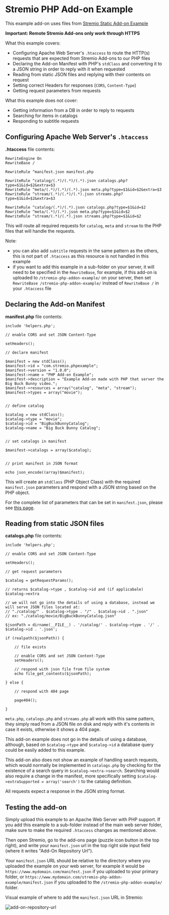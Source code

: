# Stremio PHP Add-on Example

This example add-on uses files from [Stremio Static Add-on Example](https://github.com/Stremio/stremio-static-addon-example)

**Important: Remote Stremio Add-ons only work through HTTPS**


What this example covers:

- Configuring Apache Web Server's `.htaccess` to route the HTTP(s) requests that are expected from Stremio Add-ons to our PHP files
- Declaring the Add-on Manifest with PHP's `stdClass` and converting it to a JSON string in order to reply with it when requested
- Reading from static JSON files and replying with their contents on request
- Setting correct Headers for responses (`CORS`, `Content-Type`)
- Getting request parameters from requests


What this example does not cover:

- Getting information from a DB in order to reply to requests
- Searching for items in catalogs
- Responding to subtitle requests


## Configuring Apache Web Server's `.htaccess`

**.htaccess** file contents:

```
RewriteEngine On
RewriteBase /

RewriteRule ^manifest.json manifest.php

RewriteRule ^catalog/(.*)/(.*)/(.*).json catalogs.php?type=$1&id=$2&extra=$3
RewriteRule ^meta/(.*)/(.*)/(.*).json meta.php?type=$1&id=$2&extra=$3
RewriteRule ^stream/(.*)/(.*)/(.*).json streams.php?type=$1&id=$2&extra=$3

RewriteRule ^catalog/(.*)/(.*).json catalogs.php?type=$1&id=$2
RewriteRule ^meta/(.*)/(.*).json meta.php?type=$1&id=$2
RewriteRule ^stream/(.*)/(.*).json streams.php?type=$1&id=$2
```

This will route all required requests for `catalog`, `meta` and `stream` to the PHP files that will handle the requests.

Note:

- you can also add `subtitle` requests in the same pattern as the others, this is not part of `.htaccess` as this resource is not handled in this example
- if you want to add this example in a sub-folder on your server, it will need to be specified in the `RewriteBase`, for example, if this add-on is uploaded to `/stremio-php-addon-example/` on your server, then set `RewriteBase /stremio-php-addon-example/` instead of `RewriteBase /` in your `.htaccess` file


## Declaring the Add-on Manifest

**manifest.php** file contents:

```
include 'helpers.php';

// enable CORS and set JSON Content-Type

setHeaders();

// declare manifest

$manifest = new stdClass();
$manifest->id = "com.stremio.phpexample";
$manifest->version = "1.0.0";
$manifest->name = "PHP Add-on Example";
$manifest->description = "Example Add-on made with PHP that server the Big Buck Bunny video.";
$manifest->resources = array("catalog", "meta", "stream");
$manifest->types = array("movie");


// define catalog

$catalog = new stdClass();
$catalog->type = "movie";
$catalog->id = "BigBuckBunnyCatalog";
$catalog->name = "Big Buck Bunny Catalog";


// set catalogs in manifest

$manifest->catalogs = array($catalog);


// print manifest in JSON format

echo json_encode((array)$manifest);
```

This will create an `stdClass` (PHP Object Class) with the required `manifest.json` parameters and respond with a JSON string based on the PHP object.

For the complete list of parameters that can be set in `manifest.json`, please see [this page](https://github.com/Stremio/stremio-addon-sdk/tree/master/docs/api/responses/manifest.md).


## Reading from static JSON files

**catalogs.php** file contents:

```
include 'helpers.php';

// enable CORS and set JSON Content-Type

setHeaders();

// get request parameters

$catalog = getRequestParams();

// returns $catalog->type , $catalog->id and (if applicabale) $catalog->extra

// we will not go into the details of using a database, instead we will serve JSON files located at: 
// "./catalog/" . $catalog->type . "/" . $catalog->id . ".json"
// ex: "./catalog/movie/BigBuckBunnyCatalog.json"

$jsonPath = dirname(__FILE__) . '/catalog/' . $catalog->type . '/' . $catalog->id . '.json';

if (realpath($jsonPath)) {

	// file exists

	// enable CORS and set JSON Content-Type
	setHeaders();

	// respond with json file from file system
	echo file_get_contents($jsonPath);

} else {

	// respond with 404 page

	page404();

}
```

`meta.php`, `catalogs.php` and `streams.php` all work with this same pattern, they simply read from a JSON file on disk and reply with it's contents in case it exists, otherwise it shows a 404 page.

This add-on example does not go in the details of using a database, although, based on `$catalog->type` and `$catalog->id` a database query could be easily added to this example.

This add-on also does not show an example of handling search requests, which would normally be implemented in `catalogs.php` by checking for the existence of a search query in `$catalog->extra->search`. Searching would also require a change in the manifest, more specifically setting `$catalog->extraSupported = array('search')` to the catalog definition.

All requests expect a response in the JSON string format.


## Testing the add-on

Simply upload this example to an Apache Web Server with PHP support. If you add this example to a sub-folder instead of the main web server folder, make sure to make the required `.htaccess` changes as mentioned above.

Then open Stremio, go to the add-ons page (puzzle icon button in the top right), and write your `manifest.json` url in the top right side input field (where it writes "Add-On Repository Url").

Your `manifest.json` URL should be relative to the directory where you uploaded the example on your web server, for example it would be `https://www.mydomain.com/manifest.json` if you uploaded to your primary folder, or `https://www.mydomain.com/stremio-php-addon-example/manifest.json` if you uploaded to the `/stremio-php-addon-example/` folder.

Visual example of where to add the `manifest.json` URL in Stremio:

![add-on-repository-url](https://user-images.githubusercontent.com/1777923/43146711-65a33ccc-8f6a-11e8-978e-4c69640e63e3.png)
